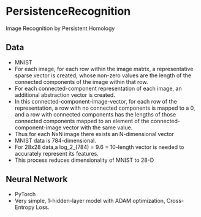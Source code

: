# PersistenceRecognition
Image Recognition by Persistent Homology

## Data
- MNIST
- For each image, for each row within the image matrix, a representative sparse vector is created, whose non-zero values are the length of the connected components of the image within that row. 
- For each connected-component representation of each image, an additional abstraction vector is created. 
- In this connected-component-image-vector, for each row of the representation, a row with no connected components is mapped to a 0, and a row with connected components has the lengths of those connected components mapped to an element of the connected-component-image vector with the same value. 
- Thus for each NxN image there exists an N-dimensional vector
- MNIST data is 784-dimensional. 
- For 28x28 data,a log_2_(784) = 9.6 = 10-length vector is needed to accurately represent its features. 
- This process reduces dimensionality of MNIST to 28-D

## Neural Network
- PyTorch
- Very simple, 1-hidden-layer model with ADAM optimization, Cross-Entropy Loss. 
